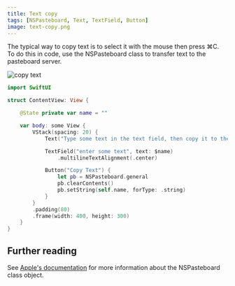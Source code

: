 ```yaml
---
title: Text copy
tags: [NSPasteboard, Text, TextField, Button]
image: text-copy.png
---
```


The typical way to copy text is to select it with the mouse then press ⌘C. To do this in code, use the NSPasteboard class to transfer text to the pasteboard server.

![copy text](/swift-macos/images/text-copy.png)

```swift
import SwiftUI

struct ContentView: View {

    @State private var name = ""

    var body: some View {
        VStack(spacing: 20) {
            Text("Type some text in the text field, then copy it to the clipboard by clicking the Copy Text button.")

            TextField("enter some text", text: $name)
                .multilineTextAlignment(.center)

            Button("Copy Text") {
                let pb = NSPasteboard.general
                pb.clearContents()
                pb.setString(self.name, forType: .string)
            }
        }
        .padding(80)
        .frame(width: 400, height: 300)
    }
}
```

## Further reading

See [Apple's documentation](https://developer.apple.com/documentation/appkit/nspasteboard) for more information about the NSPasteboard class object.
